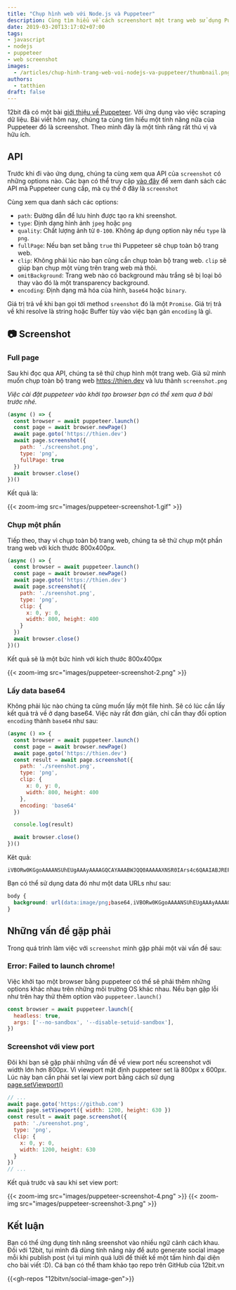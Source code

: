 ```yaml
---
title: "Chụp hình web với Node.js và Puppeteer"
description: Cùng tìm hiểu về cách screenshort một trang web sử dụng Puppeteer
date: 2019-03-20T13:17:02+07:00
tags:
- javascript
- nodejs
- puppeteer
- web screenshot
images:
  - /articles/chup-hinh-trang-web-voi-nodejs-va-puppeteer/thumbnail.png
authors:
  - tatthien
draft: false
---
```


12bit đã có một bài [giới thiệu về Puppeteer](/articles/lay-du-lieu-web-voi-nodejs-va-puppeteer/). Với ứng dụng vào việc scraping dữ liệu. Bài viết hôm nay, chúng ta cùng tìm hiểu một tính năng nữa của Puppeteer đó là screenshot. Theo mình đây là một tính răng rất thú vị và hữu ích.

## API
Trước khi đi vào ứng dụng, chúng ta cùng xem qua API của `screenshot` có những options nào. Các bạn có thể truy cập [vào đây](https://github.com/GoogleChrome/puppeteer/blob/master/docs/api.md#pagescreenshotoptions) để xem danh sách các API mà Puppeteer cung cấp, mà cụ thể ở đây là `screenshot`

Cùng xem qua danh sách các options:

- `path`: Đường dẫn để lưu hình được tạo ra khi sreenshot.
- `type`: Định dạng hình ảnh `jpeg` hoặc `png`
- `quality`: Chất lượng ảnh từ `0-100`. Không áp dụng option này nếu `type` là `png`.
- `fullPage`: Nếu bạn set bằng `true` thì Puppeteer sẽ chụp toàn bộ trang web.
- `clip`: Không phải lúc nào bạn cũng cần chụp toàn bộ trang web. `clip` sẽ giúp bạn chụp một vùng trên trang web mà thôi.
- `omitBackground`: Trang web nào có background màu trắng sẽ bị loại bỏ thay vào đó là một transparency background.
- `encoding`: Định dạng mã hóa của hình, `base64` hoặc `binary`.

Giá trị trả về khi bạn gọi tới method `sreenshot` đó là một `Promise`. Giá trị trả về khi resolve là string hoặc Buffer tùy vào việc bạn gán  `encoding` là gì.

## 📷 Screenshot

### Full page
Sau khi đọc qua API, chúng ta sẽ thử chụp hình một trang web. Giả sử mình muốn chụp toàn bộ trang web https://thien.dev và lưu thành `screenshot.png`

*Việc cài đặt puppeteer vào khởi tạo browser bạn có thể xem qua ở bài trước nhé.*

```js
(async () => {
  const browser = await puppeteer.launch()
  const page = await browser.newPage()
  await page.goto('https://thien.dev')
  await page.screenshot({
    path: './screenshot.png',
    type: 'png',
    fullPage: true
  })
  await browser.close()
})()
```

Kết quả là:

{{< zoom-img src="images/puppeteer-screenshot-1.gif" >}}

### Chụp một phần

Tiếp theo, thay vì chụp toàn bộ trang web, chúng ta sẽ thử chụp một phần trang web với kích thước 800x400px.

```js
(async () => {
  const browser = await puppeteer.launch()
  const page = await browser.newPage()
  await page.goto('https://thien.dev')
  await page.screenshot({
    path: './sreenshot.png',
    type: 'png',
    clip: {
      x: 0, y: 0,
      width: 800, height: 400
    }
  })
  await browser.close()
})()
```

Kết quả sẽ là một bức hình với kích thước 800x400px

{{< zoom-img src="images/puppeteer-screenshot-2.png" >}}

### Lấy data base64

Không phải lúc nào chúng ta cũng muốn lấy một file hình. Sẽ có lúc cần lấy kết quả trả về ở dạng base64. Việc này rất đơn giản, chỉ cần thay đổi option `encoding` thành `base64` như sau:

```js
(async () => {
  const browser = await puppeteer.launch()
  const page = await browser.newPage()
  await page.goto('https://thien.dev')
  const result = await page.screenshot({
    path: './sreenshot.png',
    type: 'png',
    clip: {
      x: 0, y: 0,
      width: 800, height: 400
    },
    encoding: 'base64'
  })

  console.log(result)

  await browser.close()
})()
```

Kêt quả:

```
iVBORw0KGgoAAAANSUhEUgAAAyAAAAGQCAYAAABWJQQ0AAAAAXNSR0IArs4c6QAAIABJREFUeJzs3Xd8VfX9x/H395x7k5CEEMIMYQcQEWUPV90o4AT3qnWPOlt3f21tra12WEe1FXdbxQkqirPgRkWWKCPsvUcSRpJ7zvf3xw03uSSBjJsTgq/n48GDc8/6fs64N...
```

Bạn có thể sử dụng data đó như một data URLs như sau:

```css
body {
  background: url(data:image/png;base64,iVBORw0KGgoAAAANSUhEUgAAAyAAAAGQCAYAAABWJQQ0AAAAAXNSR0IAr...)
}
```

## Những vấn đề gặp phải

Trong quá trình làm việc với `screenshot` mình gặp phải một vài vấn đề sau:

### Error: Failed to launch chrome!

Việc khởi tạo một browser bằng puppeteer có thể sẽ phải thêm những options khác nhau trên những môi trường OS khác nhau. Nếu bạn gặp lỗi như trên hay thử thêm option vào `puppeteer.launch()`

```js
const browser = await puppeteer.launch({
  headless: true,
  args: ['--no-sandbox', '--disable-setuid-sandbox'],
})
```

### Screenshot với view port

Đôi khi bạn sẽ gặp phải những vấn đề về view port nếu screenshot với width lớn hơn 800px. Vì viewport mặt định puppeteer set là 800px x 600px. Lúc này bạn cần phải set lại view port bằng cách sử dụng [page.setViewport()](https://github.com/GoogleChrome/puppeteer/blob/v1.13.0/docs/api.md#pagesetviewportviewport)

```js
// ...
await page.goto('https://github.com')
await page.setViewport({ width: 1200, height: 630 })
const result = await page.screenshot({
  path: './sreenshot.png',
  type: 'png',
  clip: {
    x: 0, y: 0,
    width: 1200, height: 630
  }
})
// ...
```

Kết quả trước và sau khi set view port:

{{< zoom-img src="images/puppeteer-screenshot-4.png" >}}
{{< zoom-img src="images/puppeteer-screenshot-3.png" >}}


## Kết luận

Bạn có thể ứng dụng tính năng sreenshot vào nhiều ngữ cảnh cách khau. Đối với 12bit, tụi mình đã dùng tính năng này để auto generate social image mỗi khi publish post (vì tụi mình quá lười để thiết kế một tấm hình đại diện cho bài viết :D). Cá bạn có thể tham khảo tạo repo trên GitHub của 12bit.vn

{{<gh-repos "12bitvn/social-image-gen">}}
